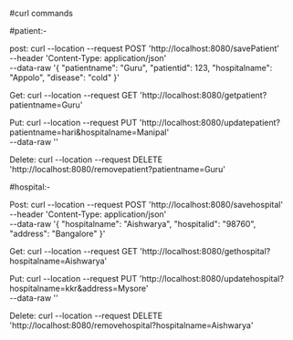 #curl commands

#patient:-

post:
curl --location --request POST 'http://localhost:8080/savePatient' \
--header 'Content-Type: application/json' \
--data-raw '{
"patientname": "Guru",
"patientid": 123,
"hospitalname": "Appolo",
"disease": "cold"
}'

Get:
curl --location --request GET 'http://localhost:8080/getpatient?patientname=Guru'

Put:
curl --location --request PUT 'http://localhost:8080/updatepatient?patientname=hari&hospitalname=Manipal' \
--data-raw ''

Delete:
curl --location --request DELETE 'http://localhost:8080/removepatient?patientname=Guru'


#hospital:-

Post:
curl --location --request POST 'http://localhost:8080/savehospital' \
--header 'Content-Type: application/json' \
--data-raw '{
"hospitalname": "Aishwarya",
"hospitalid": "98760",
"address": "Bangalore"
}'

Get:
curl --location --request GET 'http://localhost:8080/gethospital?hospitalname=Aishwarya'

Put:
curl --location --request PUT 'http://localhost:8080/updatehospital?hospitalname=kkr&address=Mysore' \
--data-raw ''

Delete:
curl --location --request DELETE 'http://localhost:8080/removehospital?hospitalname=Aishwarya'
